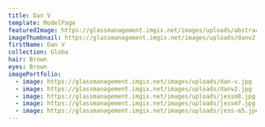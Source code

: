 ```yaml
---
title: Dan V
template: ModelPage
featuredImage: https://glassmanagement.imgix.net/images/uploads/abstract-analog-art-390089.jpg
imageThumbnail: https://glassmanagement.imgix.net/images/uploads/danv2.jpg
firstName: Dan V
collection: Globa
hair: Brown
eyes: Brown
imagePortfolio:
  - image: https://glassmanagement.imgix.net/images/uploads/dan-v.jpg
  - image: https://glassmanagement.imgix.net/images/uploads/danv2.jpg
  - image: https://glassmanagement.imgix.net/images/uploads/jessm8.jpg
  - image: https://glassmanagement.imgix.net/images/uploads/jessm7.jpg
  - image: https://glassmanagement.imgix.net/images/uploads/jess-m5.jpeg
---
```


